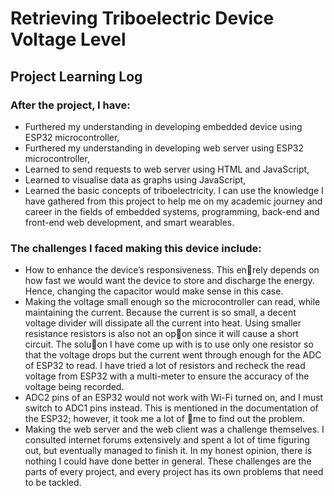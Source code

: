 # Retrieving Triboelectric Device Voltage Level
## Project Learning Log
### After the project, I have:
- Furthered my understanding in developing embedded device using ESP32 microcontroller,
- Furthered my understanding in developing web server using ESP32 microcontroller,
- Learned to send requests to web server using HTML and JavaScript,
- Learned to visualise data as graphs using JavaScript,
- Learned the basic concepts of triboelectricity.
I can use the knowledge I have gathered from this project to help me on my academic journey and
career in the fields of embedded systems, programming, back-end and front-end web development, and
smart wearables.
### The challenges I faced making this device include:
- How to enhance the device’s responsiveness. This en􀆟rely depends on how fast we would want
the device to store and discharge the energy. Hence, changing the capacitor would make sense
in this case.
- Making the voltage small enough so the microcontroller can read, while maintaining the current.
Because the current is so small, a decent voltage divider will dissipate all the current into heat.
Using smaller resistance resistors is also not an op􀆟on since it will cause a short circuit. The
solu􀆟on I have come up with is to use only one resistor so that the voltage drops but the current
went through enough for the ADC of ESP32 to read. I have tried a lot of resistors and recheck the
read voltage from ESP32 with a multi-meter to ensure the accuracy of the voltage being
recorded.
- ADC2 pins of an ESP32 would not work with Wi-Fi turned on, and I must switch to ADC1 pins
instead. This is mentioned in the documentation of the ESP32; however, it took me a lot of 􀆟me
to find out the problem.
- Making the web server and the web client was a challenge themselves. I consulted internet
forums extensively and spent a lot of time figuring out, but eventually managed to finish it.
In my honest opinion, there is nothing I could have done better in general. These challenges are the
parts of every project, and every project has its own problems that need to be tackled.

